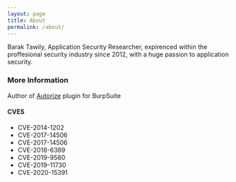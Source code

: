 ```yaml
---
layout: page
title: About
permalink: /about/
---
```


Barak Tawily, Application Security Researcher, expirenced within the proffesional security industry since 2012, with a huge passion to application security.

### More Information

Author of [Autorize](https://github.com/Quitten/Autorize) plugin for BurpSuite

#### CVES
* CVE-2014-1202
* CVE-2017-14506
* CVE-2017-14506
* CVE-2018-6389
* CVE-2019-9580
* CVE-2019-11730
* CVE-2020-15391
